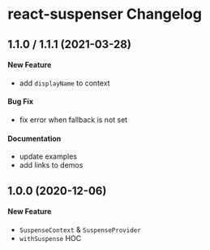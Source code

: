 # react-suspenser Changelog

## 1.1.0 / 1.1.1 (2021-03-28)

#### New Feature

- add `displayName` to context

#### Bug Fix

- fix error when fallback is not set

#### Documentation

- update examples
- add links to demos

## 1.0.0 (2020-12-06)

#### New Feature

- `SuspenseContext` & `SuspenseProvider`
- `withSuspense` HOC
